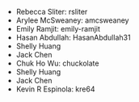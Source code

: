 * Rebecca Sliter: rsliter
* Arylee McSweaney: amcsweaney
* Emily Ramjit: emily-ramjit
* Hasan Abdullah: HasanAbdullah31
* Shelly Huang
* Jack Chen
* Chuk Ho Wu: chuckolate
* Shelly Huang
* Jack Chen
* Kevin R Espinola: kre64
